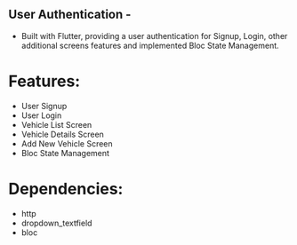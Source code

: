 ## User Authentication -

 - Built with Flutter, providing a user authentication for Signup, Login, other additional screens features and implemented Bloc State Management.

# Features: 
 
- User Signup
- User Login
- Vehicle List Screen 
- Vehicle Details Screen 
- Add New Vehicle Screen 
- Bloc State Management 

# Dependencies:

- http
- dropdown_textfield
- bloc